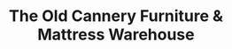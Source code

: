 ---
title: "The Old Cannery Furniture & Mattress Warehouse"
url: /sumner/the-old-cannery-furniture-and-mattress-warehouse/
shop: furniture
---
